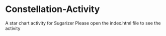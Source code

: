 # Constellation-Activity

A star chart activity for Sugarizer
Please open the index.html file to see the activity
